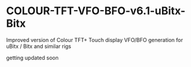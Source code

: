 # COLOUR-TFT-VFO-BFO-v6.1-uBitx-Bitx
Improved version of Colour TFT+ Touch display VFO/BFO generation for uBitx / Bitx and similar rigs 


getting updated soon
